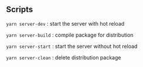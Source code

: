## Scripts

`yarn server-dev` : start the server with hot reload

`yarn server-build` : compile package for distribution

`yarn server-start` : start the server without hot reload

`yarn server-clean` : delete distribution package
